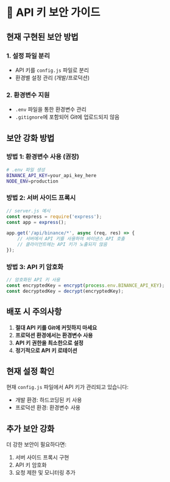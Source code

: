 # 🔐 API 키 보안 가이드

## 현재 구현된 보안 방법

### 1. 설정 파일 분리
- API 키를 `config.js` 파일로 분리
- 환경별 설정 관리 (개발/프로덕션)

### 2. 환경변수 지원
- `.env` 파일을 통한 환경변수 관리
- `.gitignore`에 포함되어 Git에 업로드되지 않음

## 보안 강화 방법

### 방법 1: 환경변수 사용 (권장)
```bash
# .env 파일 생성
BINANCE_API_KEY=your_api_key_here
NODE_ENV=production
```

### 방법 2: 서버 사이드 프록시
```javascript
// server.js 예시
const express = require('express');
const app = express();

app.get('/api/binance/*', async (req, res) => {
    // 서버에서 API 키를 사용하여 바이낸스 API 호출
    // 클라이언트에는 API 키가 노출되지 않음
});
```

### 방법 3: API 키 암호화
```javascript
// 암호화된 API 키 사용
const encryptedKey = encrypt(process.env.BINANCE_API_KEY);
const decryptedKey = decrypt(encryptedKey);
```

## 배포 시 주의사항

1. **절대 API 키를 Git에 커밋하지 마세요**
2. **프로덕션 환경에서는 환경변수 사용**
3. **API 키 권한을 최소한으로 설정**
4. **정기적으로 API 키 로테이션**

## 현재 설정 확인

현재 `config.js` 파일에서 API 키가 관리되고 있습니다:
- 개발 환경: 하드코딩된 키 사용
- 프로덕션 환경: 환경변수 사용

## 추가 보안 강화

더 강한 보안이 필요하다면:
1. 서버 사이드 프록시 구현
2. API 키 암호화
3. 요청 제한 및 모니터링 추가 